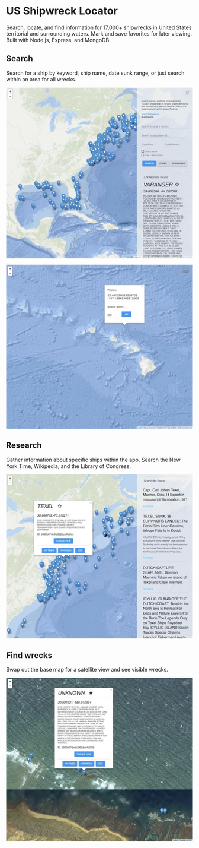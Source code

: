 # US Shipwreck Locator

Search, locate, and find information for 17,000+ shipwrecks in United States territorial and surrounding waters. Mark and save favorites for later viewing. Built with Node.js, Express, and MongoDB.

## Search

Search for a ship by keyword, ship name, date sunk range, or just search within an area for all wrecks.

![shipwreck-main](/public/readme-images/shipwreck-00.jpeg)

![shipreck-proximity](/public/readme-images/shipwreck-03.jpeg)

## Research

Gather information about specific ships within the app.  Search the New York Time, Wikipedia, and the Library of Congress.

![shipwreck-research](/public/readme-images/shipwreck-02.jpeg)

## Find wrecks

Swap out the base map for a satellite view and see visible wrecks.

![shipwreck-satellite](/public/readme-images/shipwreck-04.jpeg)
